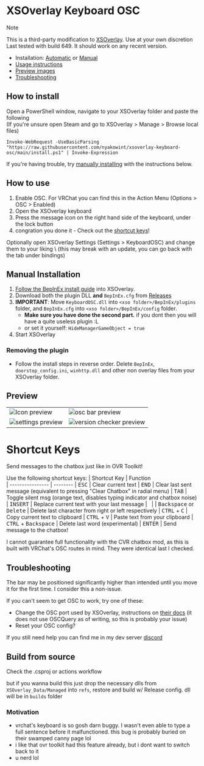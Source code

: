 # XSOverlay Keyboard OSC

> [!NOTE]
> This is a third-party modification to [XSOverlay](https://store.steampowered.com/app/1173510/XSOverlay/). Use at your
> own discretion\
> Last tested with build 649. It should work on any recent version.

- Installation: [Automatic](#how-to-install) or [Manual](#manual-installation)
- [Usage instructions](#how-to-use)  
- [Preview images](#preview)
- [Troubleshooting](#troubleshooting)

## How to install

Open a PowerShell window, navigate to your XSOverlay folder and paste the following \
(If you're unsure open Steam and go to XSOverlay > Manage > Browse local files)

```pwsh
Invoke-WebRequest -UseBasicParsing "https://raw.githubusercontent.com/nyakowint/xsoverlay-keyboard-osc/main/install.ps1" | Invoke-Expression
```

If you're having trouble, try [manually installing](#manual-installation) with the instructions below.

## How to use
1. Enable OSC. For VRChat you can find this in the Action Menu (Options > OSC > Enabled)
2. Open the XSOverlay keyboard
3. Press the message icon on the right hand side of the keyboard, under the lock button
4. congration you done it - Check out the [shortcut keys](#shortcut-keys)!

Optionally open XSOverlay Settings (Settings > KeyboardOSC) and change them to your liking \ 
(this may break with an update, you can go back with the tab under bindings) 

## Manual Installation

1. [Follow the BepInEx install guide](https://docs.bepinex.dev/articles/user_guide/installation/index.html) into
   XSOverlay.
2. Download both the plugin DLL **and** `BepInEx.cfg` from [Releases](../../releases/latest)
3. **IMPORTANT**: Move `KeyboardOSC.dll` into `<xso folder>/BepInEx/plugins` folder,
   and `BepInEx.cfg` into `<xso folder>/BepInEx/config` folder.
    - **Make sure you have done the second part.** if you dont then you will have a quite useless plugin :L
    - or set it yourself: `HideManagerGameObject = true`
4. Start XSOverlay

### Removing the plugin

- Follow the install steps in reverse order. Delete `BepInEx`, `doorstop_config.ini`, `winhttp.dll` and other non overlay files from your XSOverlay folder.

## Preview
|||
| ----------------------------------- | ----------------------------------- |
| ![Icon preview](https://github.com/nyakowint/xsoverlay-keyboard-osc/assets/24845294/d43accef-d457-4d00-8b1f-3754e1edaa74) | ![osc bar preview](https://github.com/nyakowint/xsoverlay-keyboard-osc/assets/24845294/61d71541-1cda-4222-bdbf-8f96fa602e0b) |
| ![settings preview](https://github.com/nyakowint/xsoverlay-keyboard-osc/assets/24845294/53179e68-1f21-46ec-89a7-9f3d649bbc14) | ![version checker preview](https://github.com/nyakowint/xsoverlay-keyboard-osc/assets/24845294/6aadbcc6-263c-443d-8ffb-fce062c2cbc9)  |


# Shortcut Keys

Send messages to the chatbox just like in OVR Toolkit!

Use the following shortcut keys:
| Shortcut Key | Function   
| ---------------- | --------
| <kbd>ESC</kbd> | Clear current text
| <kbd>END</kbd> | Clear last sent message (equivalent to pressing "Clear Chatbox" in radial menu)
| <kbd>TAB</kbd> | Toggle silent msg (orange text, disables typing indicator and chatbox noise)
| <kbd>INSERT</kbd> | Replace current text with your last message
| &nbsp; |
| <kbd>Backspace</kbd> or <kbd>Delete</kbd> | Delete last character from right or left respectively
| <kbd>CTRL</kbd> + <kbd>C</kbd> | Copy current text to clipboard
| <kbd>CTRL</kbd> + <kbd>V</kbd> | Paste text from your clipboard
| <kbd>CTRL</kbd> + <kbd>Backspace</kbd> | Delete last word (experimental)
| <kbd>ENTER</kbd> | Send message to the chatbox!

I cannot guarantee full functionality with the CVR chatbox mod, as this is built with VRChat's OSC routes in mind. They
were identical last I checked.

## Troubleshooting

The bar may be positioned significantly higher than intended until you move it for the first time. I consider this a non-issue.

If you can't seem to get OSC to work, try one of these:
- Change the OSC port used by XSOverlay, instructions on [their docs](https://xiexe.github.io/XSOverlayDocumentation/#/OSCAPI) (it does not use OSCQuery as of writing, so this is probably your issue)
- Reset your OSC config? 

If you still need help you can find me in my dev server [discord](https://discord.gg/BrUacrw4cy)

## Build from source

Check the .csproj or actions workflow

but if you wanna build this just drop the necessary dlls from `XSOverlay_Data/Managed` into `refs`, restore and build w/ Release
config. dll will be in `builds` folder

### Motivation

- vrchat's keyboard is so gosh darn buggy. I wasn't even able to type a full sentence before it malfunctioned. this bug is probably buried on their swamped canny page lol
- i like that ovr toolkit had this feature already, but i dont want to switch back to it
- u nerd lol
